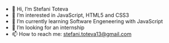 - 👋 Hi, I’m Stefani Toteva
- 👀 I’m interested in JavaScript, HTML5 and CSS3
- 🌱 I’m currently learning Software Engeneering with JavaScript
- 💞️ I’m looking for an internship 
- 📫 How to reach me: stefani.toteva13@gmail.com

<!---
stefaniT13/stefaniT13 is a ✨ special ✨ repository because its `README.md` (this file) appears on your GitHub profile.
You can click the Preview link to take a look at your changes.
--->
